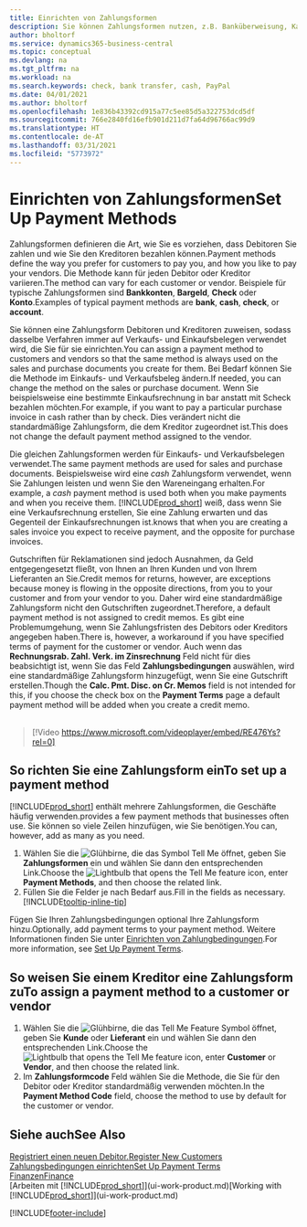 ```yaml
---
title: Einrichten von Zahlungsformen
description: Sie können Zahlungsformen nutzen, z.B. Banküberweisung, Kasse oder Paypal, um festzulegen, wie eine Rechnung bezahlt wird.
author: bholtorf
ms.service: dynamics365-business-central
ms.topic: conceptual
ms.devlang: na
ms.tgt_pltfrm: na
ms.workload: na
ms.search.keywords: check, bank transfer, cash, PayPal
ms.date: 04/01/2021
ms.author: bholtorf
ms.openlocfilehash: 1e836b43392cd915a77c5ee85d5a322753dcd5df
ms.sourcegitcommit: 766e2840fd16efb901d211d7fa64d96766ac99d9
ms.translationtype: HT
ms.contentlocale: de-AT
ms.lasthandoff: 03/31/2021
ms.locfileid: "5773972"
---
```

# <a name="set-up-payment-methods"></a><span data-ttu-id="0f369-103">Einrichten von Zahlungsformen</span><span class="sxs-lookup"><span data-stu-id="0f369-103">Set Up Payment Methods</span></span>

<span data-ttu-id="0f369-104">Zahlungsformen definieren die Art, wie Sie es vorziehen, dass Debitoren Sie zahlen und wie Sie den Kreditoren bezahlen können.</span><span class="sxs-lookup"><span data-stu-id="0f369-104">Payment methods define the way you prefer for customers to pay you, and how you like to pay your vendors.</span></span> <span data-ttu-id="0f369-105">Die Methode kann für jeden Debitor oder Kreditor variieren.</span><span class="sxs-lookup"><span data-stu-id="0f369-105">The method can vary for each customer or vendor.</span></span> <span data-ttu-id="0f369-106">Beispiele für typische Zahlungsformen sind **Bankkonten**, **Bargeld**, **Check** oder **Konto**.</span><span class="sxs-lookup"><span data-stu-id="0f369-106">Examples of typical payment methods are **bank**, **cash**, **check**, or **account**.</span></span>

<span data-ttu-id="0f369-107">Sie können eine Zahlungsform Debitoren und Kreditoren zuweisen, sodass dasselbe Verfahren  immer auf Verkaufs- und Einkaufsbelegen verwendet wird, die Sie für sie einrichten.</span><span class="sxs-lookup"><span data-stu-id="0f369-107">You can assign a payment method to customers and vendors so that the same method is always used on the sales and purchase documents you create for them.</span></span> <span data-ttu-id="0f369-108">Bei Bedarf können Sie die Methode im Einkaufs- und Verkaufsbeleg ändern.</span><span class="sxs-lookup"><span data-stu-id="0f369-108">If needed, you can change the method on the sales or purchase document.</span></span> <span data-ttu-id="0f369-109">Wenn Sie beispielsweise eine bestimmte Einkaufsrechnung in bar anstatt mit Scheck bezahlen möchten.</span><span class="sxs-lookup"><span data-stu-id="0f369-109">For example, if you want to pay a particular purchase invoice in cash rather than by check.</span></span> <span data-ttu-id="0f369-110">Dies verändert nicht die standardmäßige Zahlungsform, die dem Kreditor zugeordnet ist.</span><span class="sxs-lookup"><span data-stu-id="0f369-110">This does not change the default payment method assigned to the vendor.</span></span>

<span data-ttu-id="0f369-111">Die gleichen Zahlungsformen werden für Einkaufs- und Verkaufsbelegen verwendet.</span><span class="sxs-lookup"><span data-stu-id="0f369-111">The same payment methods are used for sales and purchase documents.</span></span> <span data-ttu-id="0f369-112">Beispielsweise wird eine _cash_ Zahlungsform verwendet, wenn Sie Zahlungen leisten und wenn Sie den Wareneingang erhalten.</span><span class="sxs-lookup"><span data-stu-id="0f369-112">For example, a _cash_ payment method is used both when you make payments and when you receive them.</span></span> [!INCLUDE[prod_short](includes/prod_short.md)] <span data-ttu-id="0f369-113">weiß, dass wenn Sie eine Verkaufsrechnung erstellen, Sie eine Zahlung erwarten und das Gegenteil der Einkaufsrechnungen ist.</span><span class="sxs-lookup"><span data-stu-id="0f369-113">knows that when you are creating a sales invoice you expect to receive payment, and the opposite for purchase invoices.</span></span>

<span data-ttu-id="0f369-114">Gutschriften für Reklamationen sind jedoch Ausnahmen, da Geld entgegengesetzt fließt, von Ihnen an Ihren Kunden und von Ihrem Lieferanten an Sie.</span><span class="sxs-lookup"><span data-stu-id="0f369-114">Credit memos for returns, however, are exceptions because money is flowing in the opposite directions, from you to your customer and from your vendor to you.</span></span> <span data-ttu-id="0f369-115">Daher wird eine standardmäßige Zahlungsform nicht den Gutschriften zugeordnet.</span><span class="sxs-lookup"><span data-stu-id="0f369-115">Therefore, a default payment method is not assigned to credit memos.</span></span> <span data-ttu-id="0f369-116">Es gibt eine Problemumgehung, wenn Sie Zahlungsfristen des Debitors oder Kreditors angegeben haben.</span><span class="sxs-lookup"><span data-stu-id="0f369-116">There is, however, a workaround if you have specified terms of payment for the customer or vendor.</span></span> <span data-ttu-id="0f369-117">Auch wenn das **Rechnungsrab. Zahl. Verk. im Zinsrechnung** Feld nicht für dies beabsichtigt ist, wenn Sie das Feld **Zahlungsbedingungen** auswählen, wird eine standardmäßige Zahlungsform hinzugefügt, wenn Sie eine Gutschrift erstellen.</span><span class="sxs-lookup"><span data-stu-id="0f369-117">Though the **Calc. Pmt. Disc. on Cr. Memos** field is not intended for this, if you choose the check box on the **Payment Terms** page a default payment method will be added when you create a credit memo.</span></span> <br><br>  

> [!Video https://www.microsoft.com/videoplayer/embed/RE476Ys?rel=0]

## <a name="to-set-up-a-payment-method"></a><span data-ttu-id="0f369-118">So richten Sie eine Zahlungsform ein</span><span class="sxs-lookup"><span data-stu-id="0f369-118">To set up a payment method</span></span>

[!INCLUDE[prod_short](includes/prod_short.md)] <span data-ttu-id="0f369-119">enthält mehrere Zahlungsformen, die Geschäfte häufig verwenden.</span><span class="sxs-lookup"><span data-stu-id="0f369-119">provides a few payment methods that businesses often use.</span></span> <span data-ttu-id="0f369-120">Sie können so viele Zeilen hinzufügen, wie Sie benötigen.</span><span class="sxs-lookup"><span data-stu-id="0f369-120">You can, however, add as many as you need.</span></span>

1. <span data-ttu-id="0f369-121">Wählen Sie die ![Glühbirne, die das Symbol Tell Me öffnet](media/ui-search/search_small.png "Tell me-Funktion"), geben Sie **Zahlungsformen** ein und wählen Sie dann den entsprechenden Link.</span><span class="sxs-lookup"><span data-stu-id="0f369-121">Choose the ![Lightbulb that opens the Tell Me feature](media/ui-search/search_small.png "Tell me what you want to do") icon, enter **Payment Methods**, and then choose the related link.</span></span>
2. <span data-ttu-id="0f369-122">Füllen Sie die Felder je nach Bedarf aus.</span><span class="sxs-lookup"><span data-stu-id="0f369-122">Fill in the fields as necessary.</span></span> [!INCLUDE[tooltip-inline-tip](includes/tooltip-inline-tip_md.md)]

<span data-ttu-id="0f369-123">Fügen Sie Ihren Zahlungsbedingungen optional Ihre Zahlungsform hinzu.</span><span class="sxs-lookup"><span data-stu-id="0f369-123">Optionally, add payment terms to your payment method.</span></span> <span data-ttu-id="0f369-124">Weitere Informationen finden Sie unter [Einrichten von Zahlungbedingungen](finance-payment-terms.md).</span><span class="sxs-lookup"><span data-stu-id="0f369-124">For more information, see [Set Up Payment Terms](finance-payment-terms.md).</span></span>  

## <a name="to-assign-a-payment-method-to-a-customer-or-vendor"></a><span data-ttu-id="0f369-125">So weisen Sie einem Kreditor eine Zahlungsform zu</span><span class="sxs-lookup"><span data-stu-id="0f369-125">To assign a payment method to a customer or vendor</span></span>

1. <span data-ttu-id="0f369-126">Wählen Sie die ![Glühbirne, die das Tell Me Feature](media/ui-search/search_small.png "Tell me-Funktion") Symbol öffnet, geben Sie **Kunde** oder **Lieferant** ein und wählen Sie dann den entsprechenden Link.</span><span class="sxs-lookup"><span data-stu-id="0f369-126">Choose the ![Lightbulb that opens the Tell Me feature](media/ui-search/search_small.png "Tell me what you want to do") icon, enter **Customer** or **Vendor**, and then choose the related link.</span></span>
2. <span data-ttu-id="0f369-127">Im **Zahlungsformcode** Feld wählen Sie die Methode, die Sie für den Debitor oder Kreditor standardmäßig verwenden möchten.</span><span class="sxs-lookup"><span data-stu-id="0f369-127">In the **Payment Method Code** field, choose the method to use by default for the customer or vendor.</span></span>

## <a name="see-also"></a><span data-ttu-id="0f369-128">Siehe auch</span><span class="sxs-lookup"><span data-stu-id="0f369-128">See Also</span></span>

[<span data-ttu-id="0f369-129">Registriert einen neuen Debitor.</span><span class="sxs-lookup"><span data-stu-id="0f369-129">Register New Customers</span></span>](sales-how-register-new-customers.md)  
[<span data-ttu-id="0f369-130">Zahlungsbedingungen einrichten</span><span class="sxs-lookup"><span data-stu-id="0f369-130">Set Up Payment Terms</span></span>](finance-payment-terms.md)  
[<span data-ttu-id="0f369-131">Finanzen</span><span class="sxs-lookup"><span data-stu-id="0f369-131">Finance</span></span>](finance.md)  
<span data-ttu-id="0f369-132">[Arbeiten mit [!INCLUDE[prod_short](includes/prod_short.md)]](ui-work-product.md)</span><span class="sxs-lookup"><span data-stu-id="0f369-132">[Working with [!INCLUDE[prod_short](includes/prod_short.md)]](ui-work-product.md)</span></span>  


[!INCLUDE[footer-include](includes/footer-banner.md)]